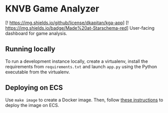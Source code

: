 # KNVB Game Analyzer

[! https://img.shields.io/github/license/dkapitan/kga-app] [! https://img.shields.io/badge/Made%20at-Starschema-red]
User-facing dashboard for game analysis.


## Running locally

To run a development instance locally, create a virtualenv, install the 
requirements from `requirements.txt` and launch `app.py` using the 
Python executable from the virtualenv.

## Deploying on ECS

Use `make image` to create a Docker image. Then, follow [these 
instructions](https://www.chrisvoncsefalvay.com/2019/08/28/deploying-dash-on-amazon-ecs/) 
to deploy the image on ECS.